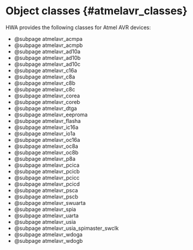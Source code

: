 
Object classes {#atmelavr_classes}
==============

HWA provides the following classes for Atmel AVR devices:

* @subpage atmelavr_acmpa
* @subpage atmelavr_acmpb
* @subpage atmelavr_ad10a
* @subpage atmelavr_ad10b
* @subpage atmelavr_ad10c
* @subpage atmelavr_c16a
* @subpage atmelavr_c8a
* @subpage atmelavr_c8b
* @subpage atmelavr_c8c
* @subpage atmelavr_corea
* @subpage atmelavr_coreb
* @subpage atmelavr_dtga
* @subpage atmelavr_eeproma
* @subpage atmelavr_flasha
* @subpage atmelavr_ic16a
* @subpage atmelavr_io1a
* @subpage atmelavr_oc16a
* @subpage atmelavr_oc8a
* @subpage atmelavr_oc8b
* @subpage atmelavr_p8a
* @subpage atmelavr_pcica
* @subpage atmelavr_pcicb
* @subpage atmelavr_pcicc
* @subpage atmelavr_pcicd
* @subpage atmelavr_psca
* @subpage atmelavr_pscb
* @subpage atmelavr_swuarta
* @subpage atmelavr_spia
* @subpage atmelavr_uarta
* @subpage atmelavr_usia
* @subpage atmelavr_usia_spimaster_swclk
* @subpage atmelavr_wdoga
* @subpage atmelavr_wdogb
